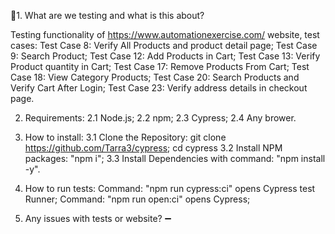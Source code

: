 📄1. What are we testing and what is this about?

Testing functionality of https://www.automationexercise.com/ website, test cases:
  Test Case 8: Verify All Products and product detail page;
  Test Case 9: Search Product;
  Test Case 12: Add Products in Cart;
  Test Case 13: Verify Product quantity in Cart;
  Test Case 17: Remove Products From Cart;
  Test Case 18: View Category Products;
  Test Case 20: Search Products and Verify Cart After Login;
  Test Case 23: Verify address details in checkout page.

2. Requirements:
 2.1 Node.js;
 2.2 npm;
 2.3 Cypress;
 2.4 Any brower.

3. How to install:
 3.1 Clone the Repository:
     git clone https://github.com/Tarra3/cypress;
     cd cypress
 3.2 Install NPM packages: "npm i";
 3.3 Install Dependencies with command: "npm install -y".

4. How to run tests:
  Command: "npm run cypress:ci" opens Cypress test Runner;
  Command: "npm run open:ci" opens Cypress;


5. Any issues with tests or website?
   ➖
